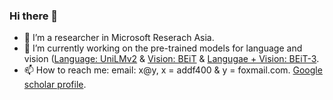 ### Hi there 👋

- 💬 I’m a researcher in Microsoft Reserach Asia.
- 🔭 I’m currently working on the pre-trained models for language and vision ([Language: UniLMv2](https://arxiv.org/abs/2002.12804) & [Vision: BEiT](https://github.com/microsoft/unilm/tree/master/beit) & [Langugae + Vision: BEiT-3](https://arxiv.org/abs/2208.10442).
- 📫 How to reach me: email: x@y, x = addf400 & y = foxmail.com. [Google scholar profile](https://scholar.google.com/citations?user=lXCZGqYAAAAJ&hl=en). 
<!--
**addf400/addf400** is a ✨ _special_ ✨ repository because its `README.md` (this file) appears on your GitHub profile.

Here are some ideas to get you started:

- 🔭 I’m currently working on ...
- 🌱 I’m currently learning ...
- 👯 I’m looking to collaborate on ...
- 🤔 I’m looking for help with ...
- 💬 Ask me about ...
- 📫 How to reach me: ...
- 😄 Pronouns: ...
- ⚡ Fun fact: ...
-->
